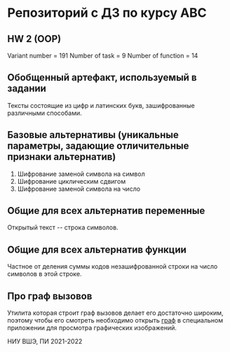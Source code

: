 # Репозиторий с ДЗ по курсу АВС

## HW 2 (OOP)
Variant number = 191
Number of task = 9
Number of function = 14

## Обобщенный артефакт, используемый в задании 
Тексты состоящие из цифр и латинских букв, зашифрованные различными способами.
## Базовые альтернативы (уникальные параметры, задающие отличительные признаки альтернатив)
1. Шифрование заменой символа на символ
2. Шифрование циклическим сдвигом
3. Шифрование заменой символа на число

## Общие для всех альтернатив переменные
Открытый текст -- строка символов.

## Общие для всех альтернатив функции
Частное от деления суммы кодов незашифрованной строки на число символов в этой строке.

## Про граф вызовов
Утилита которая строит граф вызовов делает его достаточно широким, поэтому чтобы его смотреть необходимо открыть
[граф](./homework/implementation/code/callgraph.png) в специальном приложении для просмотра графических
изображений.

НИУ ВШЭ, ПИ 2021-2022
